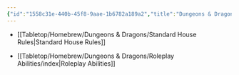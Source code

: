 ```yaml
---
{"id":"1558c31e-440b-45f8-9aae-1b6782a189a2","title":"Dungeons & Dragons","description":"Homebrew for Dungeons & Dragons","publish":true,"date_created":"Sunday, April 21st 2024, 9:53:16 pm","date_modified":"Sunday, April 21st 2024, 11:06:12 pm","cssclasses":["mado-heading"],"path":"Tabletop/Homebrew/Dungeons & Dragons/index.md","permalink":"/tabletop/homebrew/dungeons-and-dragons/index/","PassFrontmatter":true}
---
```



- [[Tabletop/Homebrew/Dungeons & Dragons/Standard House Rules\|Standard House Rules]]


- [[Tabletop/Homebrew/Dungeons & Dragons/Roleplay Abilities/index\|Roleplay Abilities]]

